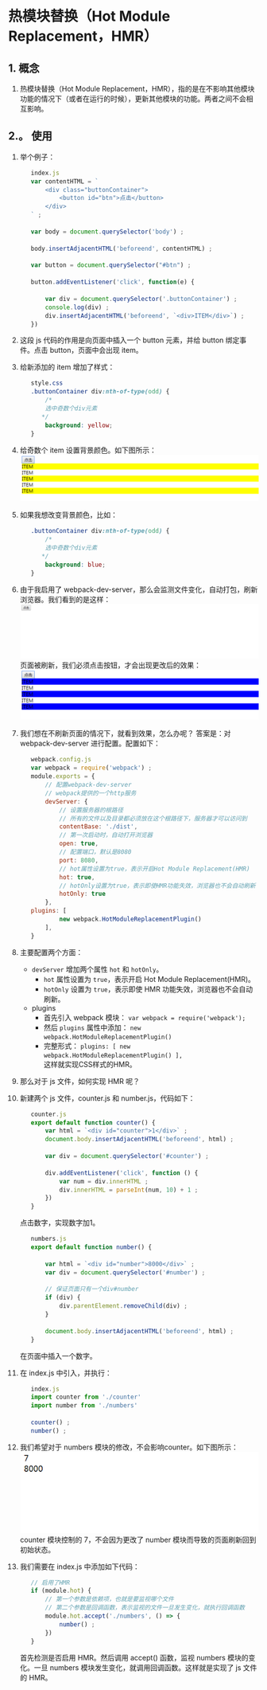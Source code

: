 # 热模块替换（Hot Module Replacement，HMR）


## 1. 概念
1. 热模块替换（Hot Module Replacement，HMR），指的是在不影响其他模块功能的情况下（或者在运行的时候），更新其他模块的功能。两者之间不会相互影响。

## 2.。 使用
1. 举个例子：
   ```javascript
      index.js
      var contentHTML = `
          <div class="buttonContainer">
              <button id="btn">点击</button>
          </div>
      ` ;
      
      var body = document.querySelector('body') ;
      
      body.insertAdjacentHTML('beforeend', contentHTML) ;
      
      var button = document.querySelector("#btn") ;
      
      button.addEventListener('click', function(e) {
      
          var div = document.querySelector('.buttonContainer') ;
          console.log(div) ;
          div.insertAdjacentHTML('beforeend', `<div>ITEM</div>`) ;
      })
   ```

2. 这段 js 代码的作用是向页面中插入一个 button 元素，并给 button 绑定事件。点击 button，页面中会出现 item。

3. 给新添加的 item 增加了样式：
   ```css
      style.css
      .buttonContainer div:nth-of-type(odd) {
          /*
          选中奇数个div元素
         */
          background: yellow;
      }
   ```
4. 给奇数个 item 设置背景颜色。如下图所示：
   ![](./images/HMR-1.png)

5. 如果我想改变背景颜色，比如：
   ```css
      .buttonContainer div:nth-of-type(odd) {
          /*
          选中奇数个div元素
         */
          background: blue;
      }
   ```

6. 由于我启用了 webpack-dev-server，那么会监测文件变化，自动打包，刷新浏览器。我们看到的是这样：
   ![](./images/HMR-2.png)
   页面被刷新，我们必须点击按钮，才会出现更改后的效果：
   ![](./images/HMR-3.png)

7. 我们想在不刷新页面的情况下，就看到效果，怎么办呢？
答案是：对 webpack-dev-server 进行配置。配置如下：
   ```javascript
      webpack.config.js
      var webpack = require('webpack') ;
      module.exports = {
          // 配置webpack-dev-server
          // webpack提供的一个http服务
          devServer: {
              // 设置服务器的根路径
              // 所有的文件以及目录都必须放在这个根路径下，服务器才可以访问到
              contentBase: './dist',
              // 第一次启动时，自动打开浏览器
              open: true,
              // 配置端口，默认是8080
              port: 8080,
              // hot属性设置为true，表示开启Hot Module Replacement(HMR)
              hot: true,
              // hotOnly设置为true，表示即使HMR功能失效，浏览器也不会自动刷新
              hotOnly: true
          },
      plugins: [
              new webpack.HotModuleReplacementPlugin()
          ],
      }
   ```

8. 主要配置两个方面：
   - `devServer` 增加两个属性 `hot` 和 `hotOnly`。
     - `hot` 属性设置为 `true`，表示开启 Hot Module Replacement(HMR)。
     - `hotOnly` 设置为 `true`，表示即使 HMR 功能失效，浏览器也不会自动刷新。
   - plugins
     - 首先引入 webpack 模块：
`var webpack = require('webpack');`
     - 然后 `plugins` 属性中添加：
`new webpack.HotModuleReplacementPlugin()`
     - 完整形式：
`plugins: [
        new webpack.HotModuleReplacementPlugin()
    ],`  
这样就实现CSS样式的HMR。

9. 那么对于 js 文件，如何实现 HMR 呢？

10. 新建两个 js 文件，counter.js 和 number.js，代码如下：
    ```javascript
       counter.js
       export default function counter() {
           var html = `<div id="counter">1</div>` ;
           document.body.insertAdjacentHTML('beforeend', html) ;
       
           var div = document.querySelector('#counter') ;
       
           div.addEventListener('click', function () {
               var num = div.innerHTML ;
               div.innerHTML = parseInt(num, 10) + 1 ;
           })
       }
    ```
    点击数字，实现数字加1。
    ```javascript
       numbers.js
       export default function number() {
       
           var html = `<div id="number">8000</div>` ;
           var div = document.querySelector('#number') ;
       
           // 保证页面只有一个div#number
           if (div) {
               div.parentElement.removeChild(div) ;
           }
       
           document.body.insertAdjacentHTML('beforeend', html) ;
       }
    ```
    在页面中插入一个数字。
11. 在 index.js 中引入，并执行：
    ```javascript
       index.js
       import counter from './counter'
       import number from './numbers'
       
       counter() ;
       number() ;
    ```

12. 我们希望对于 numbers 模块的修改，不会影响counter。如下图所示：
    ![](./images/HMR-4.png)
    counter 模块控制的 7，不会因为更改了 number 模块而导致的页面刷新回到初始状态。

13. 我们需要在 index.js 中添加如下代码：
    ```javascript
       // 启用了HMR
       if (module.hot) {
           // 第一个参数是依赖项，也就是要监视哪个文件
           // 第二个参数是回调函数，表示监视的文件一旦发生变化，就执行回调函数
           module.hot.accept('./numbers', () => {
               number() ;
           })
       }
    ```
    首先检测是否启用 HMR。然后调用 accept() 函数，监视 numbers 模块的变化。一旦 numbers 模块发生变化，就调用回调函数。这样就是实现了 js 文件的 HMR。
